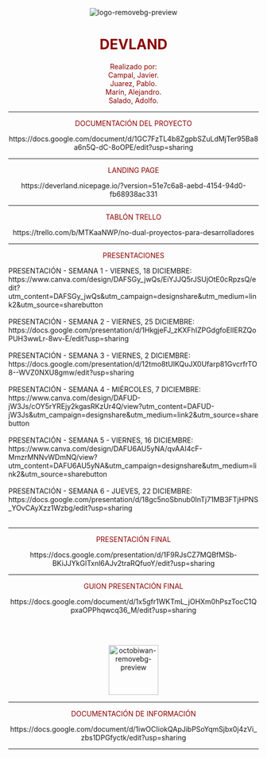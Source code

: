 
<p align="center">
<img src="https://i.ibb.co/pdPS8Fz/logo-removebg-preview.png" alt="logo-removebg-preview" border="0"></p>
<H1 align="center" style="color:darkred" >DEVLAND</H1>

<p align="center" style="color:darkred" >
Realizado por: </br>
Campal, Javier. </br>
Juarez, Pablo. </br>
Marín, Alejandro. </br>
Salado, Adolfo.</p>

---

<p align="center" style="color:darkred" >
DOCUMENTACIÓN DEL PROYECTO
</p>
<p align="center">
https://docs.google.com/document/d/1GC7FzTL4b8ZgpbSZuLdMjTer95Ba8a6n5Q-dC-8oOPE/edit?usp=sharing
</p>

---

<p align="center" style="color:darkred" >
LANDING PAGE
</p>
<p align="center">
https://deverland.nicepage.io/?version=51e7c6a8-aebd-4154-94d0-fb68938ac331
</p>

---

<p align="center" style="color:darkred">
TABLÓN TRELLO
</p>
<p align="center">
https://trello.com/b/MTKaaNWP/no-dual-proyectos-para-desarrolladores
</p>

---

<p align="center" style="color:darkred">
PRESENTACIONES
</p>
PRESENTACIÓN - SEMANA 1 - VIERNES, 18 DICIEMBRE: </br>
https://www.canva.com/design/DAFSGy_jwQs/EiYJJQ5rJSUjOtE0cRpzsQ/edit?utm_content=DAFSGy_jwQs&utm_campaign=designshare&utm_medium=link2&utm_source=sharebutton
</br></br>
PRESENTACIÓN - SEMANA 2 - VIERNES, 25 DICIEMBRE:</br>
https://docs.google.com/presentation/d/1HkgjeFJ_zKXFhIZPGdgfoElIERZQoPUH3wwLr-8wv-E/edit?usp=sharing
</br></br>
PRESENTACIÓN - SEMANA 3 - VIERNES, 2 DICIEMBRE: </br>
https://docs.google.com/presentation/d/12tmo8tUlKQuJX0Ufarp81GvcrfrTO8--WVZ0NXU8gmw/edit?usp=sharing
</br></br>
PRESENTACIÓN - SEMANA 4 - MIÉRCOLES, 7 DICIEMBRE: </br>
https://www.canva.com/design/DAFUD-jW3Js/cOY5rYREjy2kgasRKzUr4Q/view?utm_content=DAFUD-jW3Js&utm_campaign=designshare&utm_medium=link2&utm_source=sharebutton
</br></br>
PRESENTACIÓN - SEMANA 5 - VIERNES, 16 DICIEMBRE: </br>
https://www.canva.com/design/DAFU6AU5yNA/qvAAI4cF-MmzrMNNvWDmNQ/view?utm_content=DAFU6AU5yNA&utm_campaign=designshare&utm_medium=link2&utm_source=sharebutton
</br></br>
PRESENTACIÓN - SEMANA 6 - JUEVES, 22 DICIEMBRE: </br>
https://docs.google.com/presentation/d/18gc5noSbnub0InTj71MB3FTjHPNS_YOvCAyXzz1Wzbg/edit?usp=sharing
</br></br>

---

<p align="center" style="color:darkred">
PRESENTACIÓN FINAL
</p>
<p align="center">
https://docs.google.com/presentation/d/1F9RJsCZ7MQBfMSb-BKiJJYkGlTxnl6AJv2traRQfuoY/edit?usp=sharing
</p>

---

<p align="center" style="color:darkred">
GUION PRESENTACIÓN FINAL
</p>
<p align="center">
https://docs.google.com/document/d/1x5gfr1WKTmL_jOHXm0hPszTocC1QpxaOPPhqwcq36_M/edit?usp=sharing
</p>
</br></br>

<p align="center">
<img src="https://i.ibb.co/hLFxFmz/octobiwan-removebg-preview.png" alt="octobiwan-removebg-preview" border="0" width="100px" height="100px">
</p>

---

<p align="center" style="color:darkred" >
DOCUMENTACIÓN DE INFORMACIÓN
</p>
<p align="center">
https://docs.google.com/document/d/1iwOCIiokQApJibPSoYqmSjbx0j4zVi_zbs1DPGfyctk/edit?usp=sharing
</p>

---


